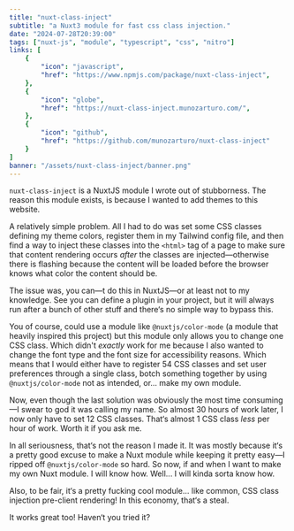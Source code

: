 ```yaml
---
title: "nuxt-class-inject"
subtitle: "a Nuxt3 module for fast css class injection."
date: "2024-07-28T20:39:00"
tags: ["nuxt-js", "module", "typescript", "css", "nitro"]
links: [
    {
        "icon": "javascript",
        "href": "https://www.npmjs.com/package/nuxt-class-inject",
    },
    {
        "icon": "globe",
        "href": "https://nuxt-class-inject.munozarturo.com/",
    },
    {
        "icon": "github",
        "href": "https://github.com/munozarturo/nuxt-class-inject"
    }
]
banner: "/assets/nuxt-class-inject/banner.png"
---
```


`nuxt-class-inject` is a NuxtJS module I wrote out of stubborness. The reason this module exists, is because I wanted to add themes to this website.

A relatively simple problem. All I had to do was set some CSS classes defining my theme colors, register them in my Tailwind config file, and then find a way to inject these classes into the `<html>` tag of a page to make sure that content rendering occurs *after* the classes are injected&mdash;otherwise there is flashing because the content will be loaded before the browser knows what color the content should be.

The issue was, you can&mdash;t do this in NuxtJS&mdash;or at least not to my knowledge. See you can define a plugin in your project, but it will always run after a bunch of other stuff and there&lsquo;s no simple way to bypass this.

You of course, could use a module like `@nuxtjs/color-mode` (a module that heavily inspired this project) but this module only allows you to change one CSS class. Which didn't *exactly* work for me because I also wanted to change the font type and the font size for accessibility reasons. Which means that I would either have to register 54 CSS classes and set user preferences through a single class, botch something together by using `@nuxtjs/color-mode` not as intended, or... make my own module.

Now, even though the last solution was obviously the most time consuming&mdash;I swear to god it was calling my name. So almost 30 hours of work later, I now only have to set 12 CSS classes. That&lsquo;s almost 1 CSS class *less* per hour of work. Worth it if you ask me.

In all seriousness, that&lsquo;s not the reason I made it. It was mostly because it&lsquo;s a pretty good excuse to make a Nuxt module while keeping it pretty easy&mdash;I ripped off `@nuxtjs/color-mode` so hard. So now, if and when I want to make my own Nuxt module. I will know how. Well... I will kinda sorta know how.

Also, to be fair, it&lsquo;s a pretty fucking cool module... like common, CSS class injection pre-client rendering! In this economy, that&lsquo;s a steal.

It works great too! Haven&lsquo;t you tried it?
